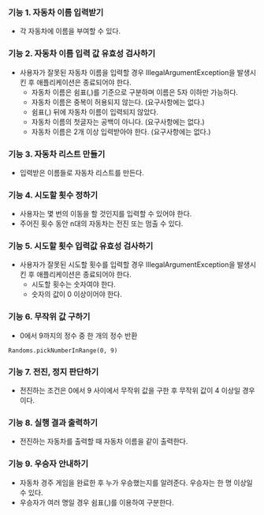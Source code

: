 ### 기능 1. 자동차 이름 입력받기
* 각 자동차에 이름을 부여할 수 있다.

### 기능 2. 자동차 이름 입력 값 유효성 검사하기
* 사용자가 잘못된 자동차 이름을 입력할 경우 IllegalArgumentException을 발생시킨 후 애플리케이션은 종료되어야 한다.
  * 자동차 이름은 쉼표(,)를 기준으로 구분하며 이름은 5자 이하만 가능하다.
  * 자동차 이름은 중복이 허용되지 않는다. (요구사항에는 없다.)
  * 쉼표(,) 뒤에 자동차 이름이 입력되지 않았다.
  * 자동차 이름의 첫글자는 공백이 아니다. (요구사항에는 없다.)
  * 자동차 이름은 2개 이상 입력받아야 한다. (요구사항에는 없다.)

### 기능 3. 자동차 리스트 만들기
* 입력받은 이름들로 자동차 리스트를 만든다.

### 기능 4. 시도할 횟수 정하기
* 사용자는 몇 번의 이동을 할 것인지를 입력할 수 있어야 한다.
* 주어진 횟수 동안 n대의 자동차는 전진 또는 멈출 수 있다.

### 기능 5. 시도할 횟수 입력값 유효성 검사하기
* 사용자가 잘못된 시도할 횟수를 입력할 경우 IllegalArgumentException을 발생시킨 후 애플리케이션은 종료되어야 한다.
  * 시도할 횟수는 숫자여야 한다.
  * 숫자의 값이 0 이상이어야 한다.

### 기능 6. 무작위 값 구하기
* 0에서 9까지의 정수 중 한 개의 정수 반환
```
Randoms.pickNumberInRange(0, 9)
```

### 기능 7. 전진, 정지 판단하기
* 전진하는 조건은 0에서 9 사이에서 무작위 값을 구한 후 무작위 값이 4 이상일 경우이다.

### 기능 8. 실행 결과 출력하기
* 전진하는 자동차를 출력할 때 자동차 이름을 같이 출력한다.

### 기능 9. 우승자 안내하기
* 자동차 경주 게임을 완료한 후 누가 우승했는지를 알려준다. 우승자는 한 명 이상일 수 있다.
* 우승자가 여러 명일 경우 쉼표(,)를 이용하여 구분한다.
